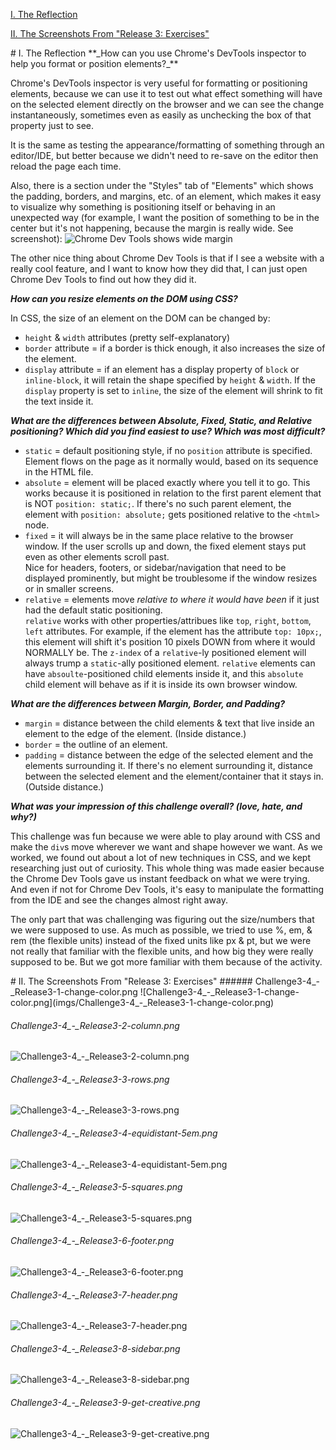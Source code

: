 [I. The Reflection](#reflection)

[II. The Screenshots From "Release 3: Exercises"](#screenshots)

<a name="reflection">
# I. The Reflection
</a>
**_How can you use Chrome's DevTools inspector to help you 
format or position elements?_**

Chrome's DevTools inspector is very useful for formatting 
or positioning elements, because we can use it to test 
out what effect something will have on the selected 
element directly on the browser and we can see the change 
instantaneously, sometimes even as easily as unchecking 
the box of that property just to see.  

It is the same as testing the appearance/formatting of 
something through an editor/IDE, but better because we 
didn't need to re-save on the editor then reload the 
page each time.  

Also, there is a section under the "Styles" tab of "Elements" 
which shows the padding, borders, and margins, etc. of an 
element, which makes it easy to visualize why something is 
positioning itself or behaving in an unexpected way (for 
example, I want the position of something to be in the 
center but it's not happening, because the margin is really 
wide.  See screenshot): 
![Chrome Dev Tools shows wide margin](imgs/chrome-dev-tool.png)

The other nice thing about Chrome Dev Tools is that if I 
see a website with a really cool feature, and I want to 
know how they did that, I can just open Chrome Dev Tools 
to find out how they did it.  

**_How can you resize elements on the DOM using CSS?_**

In CSS, the size of an element on the DOM can be changed by:
* `height` & `width` attributes (pretty self-explanatory)
* `border` attribute = if a border is thick enough, it also 
    increases the size of the element.  
* `display` attribute = if an element has a display 
    property of `block` or `inline-block`, it will retain 
    the shape specified by `height` & `width`.  If the 
    `display` property is set to `inline`, the size of the 
    element will shrink to fit the text inside it.  

**_What are the differences between Absolute, Fixed, Static, and 
Relative positioning? Which did you find easiest to use? Which was 
most difficult?_**

* `static` = default positioning style, if no `position` 
attribute is specified.  Element flows on the page as it 
normally would, based on its sequence in the HTML file.  
* `absolute` = element will be placed exactly where you tell 
it to go.  This works because it is positioned in relation to 
the first parent element that is NOT `position: static;`. If 
there's no such parent element, the element with 
`position: absolute;` gets positioned relative to the 
`<html>` node.  
* `fixed` = it will always be in the same place relative to 
the browser window.  If the user scrolls up and down, the 
fixed element stays put even as other elements scroll past.  
Nice for headers, footers, or sidebar/navigation that need 
to be displayed prominently, but might be troublesome if the 
window resizes or in smaller screens.  
* `relative` = elements move _relative to where it would have 
been_ if it just had the default static positioning.  
`relative` works with other properties/attribues like 
`top`, `right`, `bottom`, `left` attributes.  For example, if 
the element has the attribute `top: 10px;`, this element will 
shift it's position 10 pixels DOWN from where it would NORMALLY 
be.  The `z-index` of a `relative`-ly positioned element will 
always trump a `static`-ally positioned element.  `relative` 
elements can have `absoulte`-positioned child elements inside 
it, and this `absolute` child element will behave as if it is 
inside its own browser window.  

**_What are the differences between Margin, Border, and Padding?_**

* `margin` = distance between the child elements & text that 
live inside an element to the edge of the element.  (Inside 
distance.)  
* `border` = the outline of an element.  
* `padding` = distance between the edge of the selected element 
and the elements surrounding it.  If there's no element 
surrounding it, distance between the selected element and the 
element/container that it stays in.  (Outside distance.)  

**_What was your impression of this challenge overall? (love, 
hate, and why?)_**

This challenge was fun because we were able to play around 
with CSS and make the `div`s move wherever we want and shape 
however we want.  As we worked, we found out about a lot of new 
techniques in CSS, and we kept researching just out of 
curiosity.  This whole thing was made easier because the Chrome 
Dev Tools gave us instant feedback on what we were trying.  And 
even if not for Chrome Dev Tools, it's easy to manipulate the 
formatting from the IDE and see the changes almost right away.  

The only part that was challenging was figuring out the 
size/numbers that we were supposed to use.  As much as possible, 
we tried to use %, em, & rem (the flexible units) instead of the 
fixed units like px & pt, but we were not really that familiar 
with the flexible units, and how big they were really supposed 
to be.  But we got more familiar with them because of the activity.  

<a name="screenshots">
# II. The Screenshots From "Release 3: Exercises"
</a>
###### Challenge3-4_-_Release3-1-change-color.png
![Challenge3-4_-_Release3-1-change-color.png](imgs/Challenge3-4_-_Release3-1-change-color.png)

###### Challenge3-4_-_Release3-2-column.png
![Challenge3-4_-_Release3-2-column.png](imgs/Challenge3-4_-_Release3-2-column.png)

###### Challenge3-4_-_Release3-3-rows.png
![Challenge3-4_-_Release3-3-rows.png](imgs/Challenge3-4_-_Release3-3-rows.png)

###### Challenge3-4_-_Release3-4-equidistant-5em.png
![Challenge3-4_-_Release3-4-equidistant-5em.png](imgs/Challenge3-4_-_Release3-4-equidistant-5em.png)

###### Challenge3-4_-_Release3-5-squares.png
![Challenge3-4_-_Release3-5-squares.png](imgs/Challenge3-4_-_Release3-5-squares.png)

###### Challenge3-4_-_Release3-6-footer.png
![Challenge3-4_-_Release3-6-footer.png](imgs/Challenge3-4_-_Release3-6-footer.png)

###### Challenge3-4_-_Release3-7-header.png
![Challenge3-4_-_Release3-7-header.png](imgs/Challenge3-4_-_Release3-7-header.png)

###### Challenge3-4_-_Release3-8-sidebar.png
![Challenge3-4_-_Release3-8-sidebar.png](imgs/Challenge3-4_-_Release3-8-sidebar.png)

###### Challenge3-4_-_Release3-9-get-creative.png
![Challenge3-4_-_Release3-9-get-creative.png](imgs/Challenge3-4_-_Release3-9-get-creative.png)
